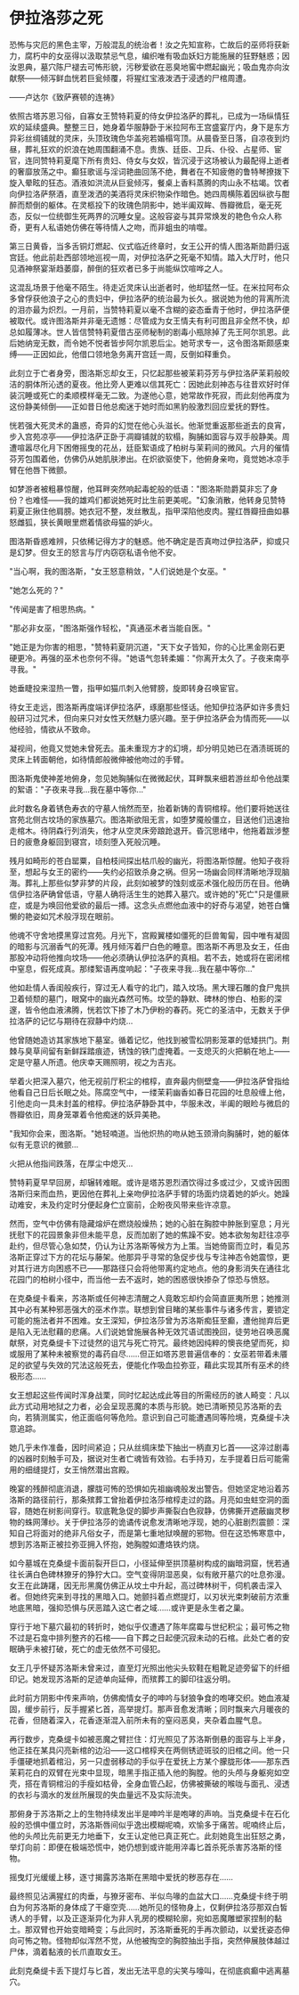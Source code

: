 # 伊拉洛莎之死

恐怖与灾厄的黑色主宰，万般混乱的统治者！汝之先知宣称，亡故后的巫师将获新力，腐朽中的女巫得以汲取禁忌气息，编织唯有吸血妖妇方能施展的狂野魅惑；因汝恩典，墓穴陈尸褪去可怖形貌，污秽爱欲在恶臭地窖中燃起幽光；吸血鬼亦向汝献祭——倾泻鲜血恍若巨瓮倾覆，将猩红宝液泼洒于浸透的尸棺周遭。

——卢达尔《致萨赛顿的连祷》

依照古塔苏恩习俗，自寡女王赞特莉夏的侍女伊拉洛萨的葬礼，已成为一场纵情狂欢的延续盛典。整整三日，她身着华服静卧于米拉阿布王宫盛宴厅内，身下是东方异彩丝绸铺就的灵床，头顶玫瑰色华盖宛若婚榻穹顶。从晨昏至日落，自凉夜到灼昼，葬礼狂欢的炽浪在她周围翻涌不息。贵族、廷臣、卫兵、仆役、占星师、宦官，连同赞特莉夏麾下所有贵妇、侍女与女奴，皆沉浸于这场被认为最配得上逝者的奢靡放荡之中。癫狂歌谣与淫词艳曲回荡不绝，舞者在不知疲倦的鲁特琴撩拨下旋入晕眩的狂态。酒液如洪流从巨瓮倾泻，餐桌上香料蒸腾的肉山永不枯竭。饮者向伊拉洛萨祭酒，直至泼洒的美酒将灵床织物染作暗色。她四周横陈着因纵欲与酣醉而颓倒的躯体。在灵柩投下的玫瑰色阴影中，她半阖双眸、唇瓣微启，毫无死态，反似一位统御生死两界的沉睡女皇。这般容姿与其异常焕发的艳色令众人称奇，更有人私语她仿佛在等待情人之吻，而非蛆虫的啃噬。

第三日黄昏，当多舌铜灯燃起、仪式临近终章时，女王公开的情人图洛斯勋爵归返宫廷。他此前赴西部领地巡视一周，对伊拉洛萨之死毫不知情。踏入大厅时，他只见酒神祭宴渐趋萎靡，醉倒的狂欢者已多于尚能纵饮喧哗之人。

这混乱场景于他毫不陌生。待走近灵床认出逝者时，他却猛然一怔。在米拉阿布众多曾俘获他浪子之心的贵妇中，伊拉洛萨的统治最为长久。据说她为他的背离所流的泪亦最为炽烈。一月前，当赞特莉夏以毫不含糊的姿态垂青于他时，伊拉洛萨便被取代。或许图洛斯并非毫无遗憾：尽管成为女王情夫有利可图且非全然不快，却总如履薄冰。世人皆信赞特莉夏借古巫师秘制的剧毒小瓶除掉了先王阿尔凯恩。此后她纳宠无数，而令她不悦者皆步阿尔凯恩后尘。她苛求专一，这令图洛斯颇感束缚——正因如此，他借口领地急务离开宫廷一周，反倒如释重负。

此刻立于亡者身旁，图洛斯忘却女王，只忆起那些被茉莉芬芳与伊拉洛萨茉莉般皎洁的胴体所沁透的夏夜。他比旁人更难以信其死亡：因她此刻神态与往昔欢好时佯装沉睡或死亡的柔顺模样毫无二致。为遂他心意，她常故作死寂，而此刻他再度为这份静美倾倒——正如昔日他总痴迷于她时而如黑豹般激烈回应爱抚的野性。

恍若强大死灵术的蛊惑，奇异的幻觉在他心头滋长。他渐觉重返那些逝去的良宵，步入宫苑凉亭——伊拉洛萨正卧于凋瓣铺就的软榻，胸脯如面容与双手般静美。周遭喧嚣尽化月下困倦摇曳的花丛，廷臣絮语成了柏树与茉莉间的微风。六月的催情芬芳包围着他，仿佛仍从她肌肤渗出。在炽欲驱使下，他俯身亲吻，竟觉她冰凉手臂在他唇下微颤。

如梦游者被粗暴惊醒，他耳畔突然响起毒蛇般的低语："图洛斯勋爵莫非忘了身份？也难怪——我的雄鸡们都说她死时比生前更美呢。"幻象消散，他转身见赞特莉夏正揪住他肩膀。她衣冠不整，发丝散乱，指甲深陷他皮肉。猩红唇瓣扭曲如暴怒雌狐，狭长黄眼里燃着情欲母猫的妒火。

图洛斯昏惑难辨，只依稀记得方才的魅惑。他不确定是否真吻过伊拉洛萨，抑或只是幻梦。但女王的怒言与厅内窃窃私语令他不安。

"当心啊，我的图洛斯，"女王怒意稍敛，"人们说她是个女巫。"

"她怎么死的？"

"传闻是害了相思热病。"

"那必非女巫，"图洛斯强作轻松，"真通巫术者当能自医。"

"她正是为你害的相思，"赞特莉夏阴沉道，"天下女子皆知，你的心比黑金刚石更硬更冷。再强的巫术也奈何不得。"她语气忽转柔媚："你离开太久了。子夜来南亭寻我。"

她垂睫投来湿热一瞥，指甲如猫爪刺入他臂膀，旋即转身召唤宦官。

待女王走远，图洛斯再度端详伊拉洛萨，琢磨那些怪话。他知伊拉洛萨如许多贵妇般研习过咒术，但向来只对女性天然魅力感兴趣。至于伊拉洛萨会为情而死——以他经验，情欲从不致命。

凝视间，他竟又觉她未曾死去。虽未重现方才的幻境，却分明见她已在酒渍斑斑的灵床上转面朝他，如待情郎般微伸被他吻过的手臂。

图洛斯鬼使神差地俯身，忽见她胸脯似在微微起伏，耳畔飘来细若游丝却令他战栗的絮语："子夜来寻我...我在墓中等你..."

此时数名身着锈色寿衣的守墓人悄然而至，抬着新铸的青铜棺椁。他们要将她送往宫苑北侧古坟场的家族墓穴。图洛斯欲阻无言，如堕梦魇般僵立，目送他们迅速抬走棺木。待阴森行列消失，他才从空灵床旁踉跄退开。昏沉思绪中，他拖着跋涉整日的疲惫身躯回到寝宫，顷刻堕入死般沉睡。

残月如畸形的苍白罂粟，自柏枝间探出枯爪般的幽光，将图洛斯惊醒。他知子夜将至，想起与女王的密约——失约必招致杀身之祸。但另一场幽会同样清晰地浮现脑海。葬礼上那些似梦非梦的片段，此刻如被梦的蚀刻或巫术强化般历历在目。他确信伊拉洛萨确曾低语，守墓人确将活生生的她葬入墓穴。或许她的"死亡"只是僵厥症，或是为唤回他爱欲的最后一搏。这念头点燃他血液中的好奇与渴望，她苍白慵懒的艳姿如咒术般浮现在眼前。

他魂不守舍地摸黑穿过宫苑。月光下，宫殿翼楼如僵死的巨兽匍匐，园中唯有凝固的暗影与沉溺香气的死潭。残月倾泻着尸白色的睡意。图洛斯不再思及女王，任由那股冲动将他推向坟场——他必须确认伊拉洛萨的真相。若不去，她或将在密闭棺中窒息，假死成真。那缕絮语再度响起："子夜来寻我...我在墓中等你..."

他如赴情人香闺般疾行，穿过无人看守的北门，踏入坟场。黑大理石雕的食尸鬼拱卫着倾颓的墓门，眼窝中的幽光森然可怖。坟茔的静默、碑林的惨白、柏影的深邃，皆令他血液沸腾，恍若饮下掺了木乃伊粉的春药。死亡的圣洁中，无数关于伊拉洛萨的记忆与期待在寂静中灼烧...

他曾随她造访其家族地下墓室。循着记忆，他找到被雪松阴影笼罩的低矮拱门。荆棘与臭草间留有新鲜踩踏痕迹，锈蚀的铁门虚掩着。一支熄灭的火把躺在地上——定是守墓人所遗。他庆幸天赐照明，视之为吉兆。

举着火把深入墓穴，他无视前厅积尘的棺椁，直奔最内侧壁龛——伊拉洛萨曾指给他看自己日后长眠之处。陈腐空气中，一缕茉莉幽香如春日花园的吐息般缠上他，引他走向一具未封盖的棺椁。伊拉洛萨静卧其中，华服未改，半阖的眼睑与微启的唇瓣依旧，周身笼罩着令他痴迷的妖异美艳。

"我知你会来，图洛斯。"她轻喃道。当他炽热的吻从她玉颈滑向胸脯时，她的躯体似有无意识的微颤...

火把从他指间跌落，在厚尘中熄灭...

赞特莉夏早早回房，却辗转难眠。或许是塔苏恩烈酒饮得过多或过少，又或许因图洛斯归来而血热，更因他在葬礼上亲吻伊拉洛萨手臂的场面灼烧着她的妒火。她躁动难安，未及约定时分便起身伫立窗前，企盼夜风带来些许凉意。

然而，空气中仿佛有隐藏熔炉在燃烧般燥热；她的心脏在胸腔中肿胀到窒息；月光抚慰下的花园景象非但未能平息，反而加剧了她的焦躁不安。她本欲匆匆赶往凉亭赴约，但尽管心急如焚，仍认为让苏洛斯等候方为上策。当她倚窗而立时，看见苏洛斯正穿过下方的花坛与藤架。他那异乎寻常的急促步伐与专注神态令她震惊，更对其行进方向困惑不已——那路径只会将他带离约定地点。他的身影消失在通往北花园门的柏树小径中，而当他一去不返时，她的困惑很快掺杂了惊恐与愤怒。

在克桑缇卡看来，苏洛斯或任何神志清醒之人竟敢忘却约会简直匪夷所思；她推测其中必有某种邪恶强大的巫术作祟。联想到曾目睹的某些事件与诸多传言，要锁定可能的施法者并不困难。女王深知，伊拉洛莎曾为苏洛斯痴狂至癫，遭他抛弃后更是陷入无法慰藉的悲痛。人们说她曾施展各种无效咒语试图挽回，徒劳地召唤恶魔献祭，对克桑缇卡下过徒然的诅咒与死亡符咒。最终她因纯粹的懊丧绝望而死，抑或服用了某种未被察觉的毒药自尽……但正如塔苏恩普遍信奉的：女巫若带着未餍足的欲望与失效的咒法这般死去，便能化作吸血拉弥亚，藉此实现其所有巫术的终极形态……

女王想起这些传闻时浑身战栗，同时忆起达成此等目的所需经历的骇人畸变：凡以此方式动用地狱之力者，必会呈现恶魔的本质与形貌。她已清晰预见苏洛斯的去向，若猜测属实，他正面临何等危险。意识到自己可能遭遇同等险境，克桑缇卡决意追踪。

她几乎未作准备，因时间紧迫；只从丝绸床垫下抽出一柄直刃匕首——这淬过剧毒的凶器时刻触手可及，据说对生者亡魂皆有效验。右手持刃，左手提着日后可能需用的细缝提灯，女王悄然潜出宫殿。

晚宴的残醉彻底消退，朦胧可怖的恐惧如先祖幽魂般发出警告。但她坚定地沿着苏洛斯的路径前行，那条殡葬工曾抬着伊拉洛莎棺椁走过的路。月亮如虫蛀空洞的面容，随她在树影间穿行。软底靴急促的脚步声撕裂白色寂静，仿佛撕开遮蔽幽灵秽物的蛛网薄纱。关于伊拉洛莎的诡谲传说愈发清晰地浮现，她的心脏剧烈震颤：深知自己将面对的绝非凡俗女子，而是第七重地狱唤醒的邪物。但在这恐怖寒意中，想到苏洛斯正被拉弥亚拥入怀抱，她胸膛如遭烙铁灼烧。

如今墓城在克桑缇卡面前裂开巨口，小径延伸至拱顶墓树构成的幽暗洞窟，恍若通往长满白色碑林獠牙的狰狞大口。空气变得阴湿恶臭，似有敞开墓穴的吐息弥漫。女王在此踌躇，因无形黑魔仿佛正从坟土中升起，高过碑林树干，伺机袭击深入者。但她终究来到寻找的黑暗入口。她颤抖着点燃提灯，以刃状光束刺破前方浓重地底黑暗，强抑恐惧与厌恶踏入这亡者之域……或许更是永生者之巢。

穿行于地下墓穴最初的转折时，她似乎仅遭遇了陈年腐霉与世纪积尘；最可怖之物不过是石龛中排列整齐的石棺——自下葬之日起便沉寂未动的石棺。此处亡者的安眠确乎未被打破，死亡的虚无依然不可侵犯。

女王几乎怀疑苏洛斯未曾来过，直至灯光照出他尖头软鞋在粗靴足迹旁留下的纤细印记。她发现苏洛斯的足迹单向延伸，而殡葬工的脚印往返分明。

此时前方阴影中传来声响，仿佛痴情女子的呻吟与豺狼争食的咆哮交织。她血液凝固，缓步前行，反手握紧匕首，高举提灯。那声音愈发清晰；同时飘来六月暖夜的花香，但随着深入，花香逐渐混入前所未有的窒闷恶臭，夹杂着血腥气息。

再行数步，克桑缇卡如被恶魔之臂拦住：灯光照见了苏洛斯倒悬的面容与上半身，他正挂在某具闪亮新棺的边沿——这口棺椁夹在两侧锈迹斑驳的旧棺之间。他一只手僵硬地抓着棺沿，另一只虚弱移动的手似乎在爱抚上方某个朦胧形体——那东西茉莉花白的双臂在光束中显现，暗黑手指正插入他的胸膛。他的头颅与身躯宛如空壳，搭在青铜棺沿的手瘦如枯骨，全身血管凸起，仿佛被撕破的喉咙与面孔、浸透的衣衫与滴水的发丝所展现的失血量远不及实际流失。

那俯身于苏洛斯之上的生物持续发出半是呻吟半是咆哮的声响。当克桑缇卡在石化般的恐惧中僵立时，苏洛斯唇间似乎逸出模糊呢喃，欢愉多于痛苦。呢喃终止后，他的头颅比先前更无力地垂下，女王认定他已真正死亡。此刻她竟生出狂怒之勇，举灯向前：即便在极端恐慌中，她仍想到或许能用淬毒匕首杀死杀害苏洛斯的怪物。

摇曳灯光缓缓上移，逐寸揭露苏洛斯在黑暗中爱抚的秽恶存在……

最终照见沾满猩红的肉垂，与獠牙密布、半似鸟喙的血盆大口……克桑缇卡终于明白为何苏洛斯的身体成了干瘪空壳……她所见的怪物身上，仅剩伊拉洛莎那双白皙诱人的手臂，以及正逐渐异化为非人乳房的模糊轮廓，宛如恶魔雕塑家捏制的黏土。那双臂也开始变暗畸变；与此同时，苏洛斯垂死的手再次颤动，以爱抚姿态伸向可怖之物。怪物却似浑然不觉，从他被掏空的胸腔抽出手指，突然伸展肢体越过尸体，滴着黏液的长爪直取女王。

此刻克桑缇卡丢下提灯与匕首，发出无法平息的尖笑与嚎叫，在彻底疯癫中逃离墓穴。